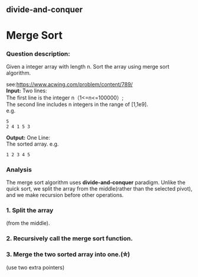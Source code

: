 ## divide-and-conquer
# Merge Sort

### Question description:

Given a integer array with length n. Sort the array using merge sort algorithm.

see:<https://www.acwing.com/problem/content/789/>  
**Input:**
Two lines:  
The first line is the integer n（1<=n<=100000）;  
The second line includes n integers in the range of [1,1e9].  
e.g.
```
5 
2 4 1 5 3
```
**Output:**
One Line:  
The sorted array.
e.g.
```
1 2 3 4 5
```
### Analysis

The merge sort algorithm uses **divide-and-conquer** paradigm. Unlike the quick sort, we split the array from the middle(rather than the selected pivot), and we make recursion before other operations.

### 1. Split the array 
(from the middle).

### 2. Recursively call the merge sort function.

### 3. Merge the two sorted array into one.(⛤)
(use two extra pointers)
